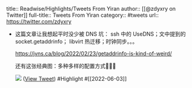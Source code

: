 title:: Readwise/Highlights/Tweets From Yiran
author:: [[@zdyxry on Twitter]]
full-title:: Tweets From Yiran
category:: #tweets
url:: https://twitter.com/zdyxry

- 这篇文章让我想起平时没少被 DNS 坑：
  ssh 中的 UseDNS；文中提到的 socket.getaddrinfo； libvirt 热迁移；时钟同步。。。
  
  https://jvns.ca/blog/2022/02/23/getaddrinfo-is-kind-of-weird/
  
  还有这张经典图：多种多样的配置方式🤯🤯🤯
  
  ![](https://pbs.twimg.com/media/FUC-3jgaIAAgL1d?format=png&name=large) ([View Tweet](https://twitter.com/zdyxry/status/1531434485245693952)) #Highlight #[[2022-06-03]]